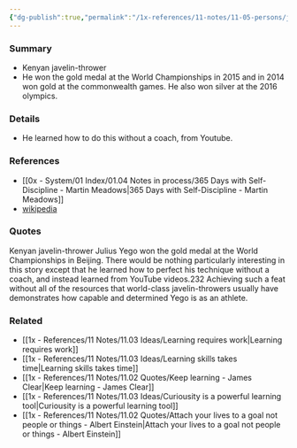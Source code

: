 ```yaml
---
{"dg-publish":true,"permalink":"/1x-references/11-notes/11-05-persons/julius-yego/","title":"Julius Yego","created":"2024-02-19T20:39:00.857+03:00","updated":"2024-02-20T12:03:44.564+03:00"}
---
```



### Summary
- Kenyan javelin-thrower
- He won the gold medal at the World Championships in 2015 and in 2014 won gold at the commonwealth games. He also won silver at the 2016 olympics.

### Details
- He learned how to do this without a coach, from Youtube.

### References
- [[0x - System/01 Index/01.04 Notes in process/365 Days with Self-Discipline - Martin Meadows\|365 Days with Self-Discipline - Martin Meadows]]
- [wikipedia](https://en.wikipedia.org/wiki/Julius_Yego)

### Quotes
Kenyan javelin-thrower Julius Yego won the gold medal at the World Championships in Beijing. There would be nothing particularly interesting in this story except that he learned how to perfect his technique without a coach, and instead learned from YouTube videos.232 Achieving such a feat without all of the resources that world-class javelin-throwers usually have demonstrates how capable and determined Yego is as an athlete.

### Related
- [[1x - References/11 Notes/11.03 Ideas/Learning requires work\|Learning requires work]]
- [[1x - References/11 Notes/11.03 Ideas/Learning skills takes time\|Learning skills takes time]]
- [[1x - References/11 Notes/11.02 Quotes/Keep learning - James Clear\|Keep learning - James Clear]]
- [[1x - References/11 Notes/11.03 Ideas/Curiousity is a powerful learning tool\|Curiousity is a powerful learning tool]]
- [[1x - References/11 Notes/11.02 Quotes/Attach your lives to a goal not people or things - Albert Einstein\|Attach your lives to a goal not people or things - Albert Einstein]]